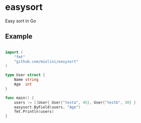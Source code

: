 # easysort
Easy sort in Go

## Example

```go

import (
	"fmt"
	"github.com/miolini/easysort"
)

type User struct {
	Name string
	Age  int
}

func main() {
	users := []User{ User{"testa", 45}, User{"testb", 30} }
	easysort.ByField(users, "Age")
	fmt.Println(users)
}
```